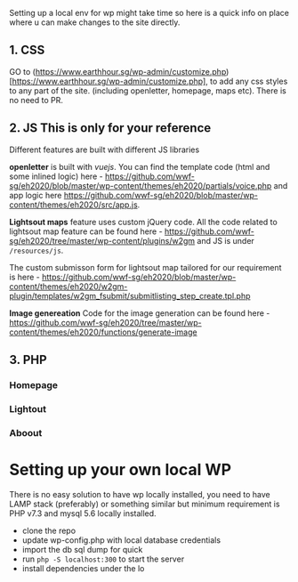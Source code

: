Setting up a local env for wp might take time so here is a quick info on place where u can make changes to the site directly.

## 1. CSS
 
GO to (https://www.earthhour.sg/wp-admin/customize.php)[https://www.earthhour.sg/wp-admin/customize.php], to add any css styles to any part of the site. (including openletter, homepage, maps etc). There is no need to PR.


## 2. JS **This is only for your reference**

Different features are built with different JS libraries

**openletter** is built with *vuejs*. You can find the template code (html and some inlined logic) here - https://github.com/wwf-sg/eh2020/blob/master/wp-content/themes/eh2020/partials/voice.php and app logic here https://github.com/wwf-sg/eh2020/blob/master/wp-content/themes/eh2020/src/app.js. 


**Lightsout maps** feature uses custom jQuery code.
All the code related to lightsout map feature can be found here - https://github.com/wwf-sg/eh2020/tree/master/wp-content/plugins/w2gm and JS is under `/resources/js`. 

The custom submisson form for lightsout map tailored for our requirement is here - https://github.com/wwf-sg/eh2020/blob/master/wp-content/themes/eh2020/w2gm-plugin/templates/w2gm_fsubmit/submitlisting_step_create.tpl.php

**Image genereation** 
Code for the image generation can be found here - https://github.com/wwf-sg/eh2020/tree/master/wp-content/themes/eh2020/functions/generate-image


## 3. PHP

### Homepage

### Lightout

### Aboout



# Setting up your own local WP 

There is no easy solution to have wp locally installed, you need to have LAMP stack (preferably) or something similar but minimum requirement is PHP v7.3 and mysql 5.6 locally installed. 

- clone the repo
- update wp-config.php with local database credentials
- import the db sql dump for quick 
- run `php -S localhost:300` to start the server
- install dependencies under the lo

